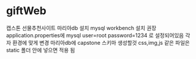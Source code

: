 # giftWeb
캡스톤 선물추천사이트 
마리아db 설치
mysql workbench 설치 권장 
application.properties에 mysql user=root password=1234 로 설정되어있음 각자 환경에 맞게 변경
마리아db에 capstone 스키마 생성할것
css,img,js 같은 파일은 static 폴더 안에 넣으면 적용 됨